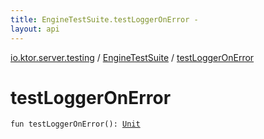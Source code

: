 ```yaml
---
title: EngineTestSuite.testLoggerOnError - 
layout: api
---
```


<div class='api-docs-breadcrumbs'><a href="../index.html">io.ktor.server.testing</a> / <a href="index.html">EngineTestSuite</a> / <a href="./test-logger-on-error.html">testLoggerOnError</a></div>

# testLoggerOnError

<div class="signature"><code><span class="keyword">fun </span><span class="identifier">testLoggerOnError</span><span class="symbol">(</span><span class="symbol">)</span><span class="symbol">: </span><a href="https://kotlinlang.org/api/latest/jvm/stdlib/kotlin/-unit/index.html"><span class="identifier">Unit</span></a></code></div>
